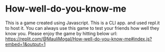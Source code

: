 # How-well-do-you-know-me
This is a game created using Javascript. This is a CLI app. and used repl.it to host it. You can always use this game to test your friends how well they know you.
Please enjoy the game by hitting below url: https://replit.com/@MauliMogal/How-well-do-you-know-me#index.js?embed=1&output=1
